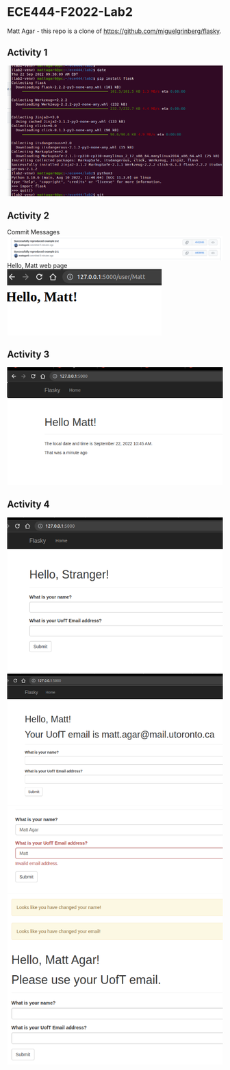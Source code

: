 # ECE444-F2022-Lab2

Matt Agar - this repo is a clone of https://github.com/miguelgrinberg/flasky.

## Activity 1 

![alt text](images/444_lab2_activity_1.png)

## Activity 2

Commit Messages
![alt text](images/444_lab2_activity_2_commits.png)
Hello, Matt web page
![alt text](images/444_lab2_activity_2.png)

## Activity 3

![alt text](images/444_lab2_activity_3.png)

## Activity 4

![alt text](images/444_lab2_activity_4_1.png)
![alt text](images/444_lab2_activity_4_2.png)
![alt text](images/444_lab2_activity_4_3.png)
![alt text](images/444_lab2_activity_4_4.png)


